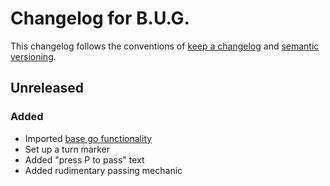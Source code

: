 # Changelog for B.U.G.

This changelog follows the conventions of [keep a changelog](https://keepachangelog.com/en/1.0.0/)
and [semantic versioning](https://semver.org/spec/v2.0.0.html).

## Unreleased

### Added

 - Imported [base go functionality](https://github.com/eagleflo/goban) 
 - Set up a turn marker
 - Added "press P to pass" text
 - Added rudimentary passing mechanic
